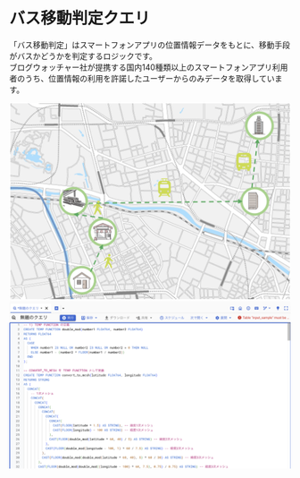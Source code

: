 # バス移動判定クエリ

「バス移動判定」はスマートフォンアプリの位置情報データをもとに、移動手段がバスかどうかを判定するロジックです。<br>
ブログウォッチャー社が提携する国内140種類以上のスマートフォンアプリ利用者のうち、位置情報の利用を許諾したユーザーからのみデータを取得しています。<br>

![](resources/thumbnail_1.png)
![](resources/thumbnail_2.png)